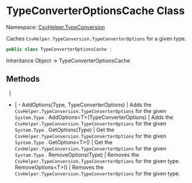 # TypeConverterOptionsCache Class

Namespace: [CsvHelper.TypeConversion](/api/CsvHelper.TypeConversion)

Caches ``CsvHelper.TypeConversion.TypeConverterOptions`` for a given type.

```cs
public class TypeConverterOptionsCache : 
```

Inheritance Object -> TypeConverterOptionsCache

## Methods
&nbsp; | &nbsp;
- | -
AddOptions(Type, TypeConverterOptions) | Adds the ``CsvHelper.TypeConversion.TypeConverterOptions`` for the given ``System.Type`` .
AddOptions&lt;T&gt;(TypeConverterOptions) | Adds the ``CsvHelper.TypeConversion.TypeConverterOptions`` for the given ``System.Type`` .
GetOptions(Type) | Get the ``CsvHelper.TypeConversion.TypeConverterOptions`` for the given ``System.Type`` .
GetOptions&lt;T&gt;() | Get the ``CsvHelper.TypeConversion.TypeConverterOptions`` for the given ``System.Type`` .
RemoveOptions(Type) | Removes the ``CsvHelper.TypeConversion.TypeConverterOptions`` for the given type.
RemoveOptions&lt;T&gt;() | Removes the ``CsvHelper.TypeConversion.TypeConverterOptions`` for the given type.
